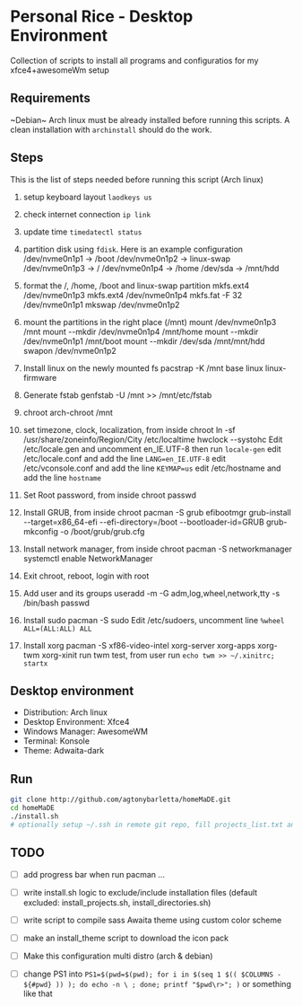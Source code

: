 # Personal Rice - Desktop Environment

Collection of scripts to install all programs and configuratios for my  xfce4+awesomeWm setup

## Requirements

~Debian~ Arch linux must be already installed before running this scripts.
A clean installation with `archinstall` should do the work.

## Steps
This is the list of steps needed before running this script (Arch linux)

1. setup keyboard layout
	`laodkeys us`
2. check internet connection
	`ip link`
3. update time
	`timedatectl status`
4. partition disk using `fdisk`. Here is an example configuration
	/dev/nvme0n1p1 -> /boot
	/dev/nvme0n1p2 -> linux-swap 
	/dev/nvme0n1p3 -> /
	/dev/nvme0n1p4 -> /home
	/dev/sda       -> /mnt/hdd
5. format the /, /home, /boot and linux-swap partition
	mkfs.ext4 /dev/nvme0n1p3 
	mkfs.ext4 /dev/nvme0n1p4 
	mkfs.fat -F 32 /dev/nvme0n1p1 
	mkswap /dev/nvme0n1p2 

6. mount the partitions in the right place (/mnt)
	mount /dev/nvme0n1p3 /mnt
	mount --mkdir /dev/nvme0n1p4 /mnt/home
	mount --mkdir /dev/nvme0n1p1 /mnt/boot
	mount --mkdir /dev/sda /mnt/mnt/hdd
	swapon /dev/nvme0n1p2 
7. Install linux on the newly mounted fs
	pacstrap -K /mnt base linux linux-firmware
8. Generate fstab
	genfstab -U /mnt >> /mnt/etc/fstab
9. chroot
	arch-chroot /mnt
10. set timezone, clock, localization, from inside chroot
	ln -sf /usr/share/zoneinfo/Region/City /etc/localtime
	hwclock --systohc
	Edit /etc/locale.gen and uncomment en_IE.UTF-8 then run `locale-gen`
	edit /etc/locale.conf and add the line `LANG=en_IE.UTF-8`
	edit /etc/vconsole.conf and add the line `KEYMAP=us`
	edit /etc/hostname and add the line `hostname`
11. Set Root password, from inside chroot
	passwd
12. Install GRUB, from inside chroot
	pacman -S grub efibootmgr
	grub-install --target=x86_64-efi --efi-directory=/boot --bootloader-id=GRUB
	grub-mkconfig -o /boot/grub/grub.cfg
13. Install network manager, from inside chroot
	pacman -S networkmanager
	systemctl enable NetworkManager
14. Exit chroot, reboot, login with root
15. Add user and its groups
	useradd -m -G adm,log,wheel,network,tty -s /bin/bash <username>
	passwd <username>
16. Install sudo
	pacman -S sudo
	Edit /etc/sudoers, uncomment line `%wheel ALL=(ALL:ALL) ALL`
17. Install xorg
	pacman -S xf86-video-intel xorg-server xorg-apps xorg-twm xorg-xinit
	run twm test, from user run  `echo twm >> ~/.xinitrc; startx`
	
## Desktop environment

- Distribution: Arch linux
- Desktop Environment: Xfce4
- Windows Manager: AwesomeWM
- Terminal: Konsole
- Theme: Adwaita-dark 


## Run

```bash
git clone http://github.com/agtonybarletta/homeMaDE.git
cd homeMaDE
./install.sh
# optionally setup ~/.ssh in remote git repo, fill projects_list.txt and run ./install_projects.sh
```

## TODO
- [ ] add progress bar when run pacman ...
- [ ] write install.sh logic to exclude/include installation files (default excluded: install_projects.sh, install_directories.sh)
- [ ] write script to compile sass Awaita theme using custom color scheme
- [ ] make an install_theme script to download the icon pack
- [ ] Make this configuration multi distro (arch & debian)
- [ ] change PS1 into `PS1=$(pwd=$(pwd); for i in $(seq 1 $(( $COLUMNS - ${#pwd} )) ); do echo -n \ ; done; printf "$pwd\r>"; )` or something like that

